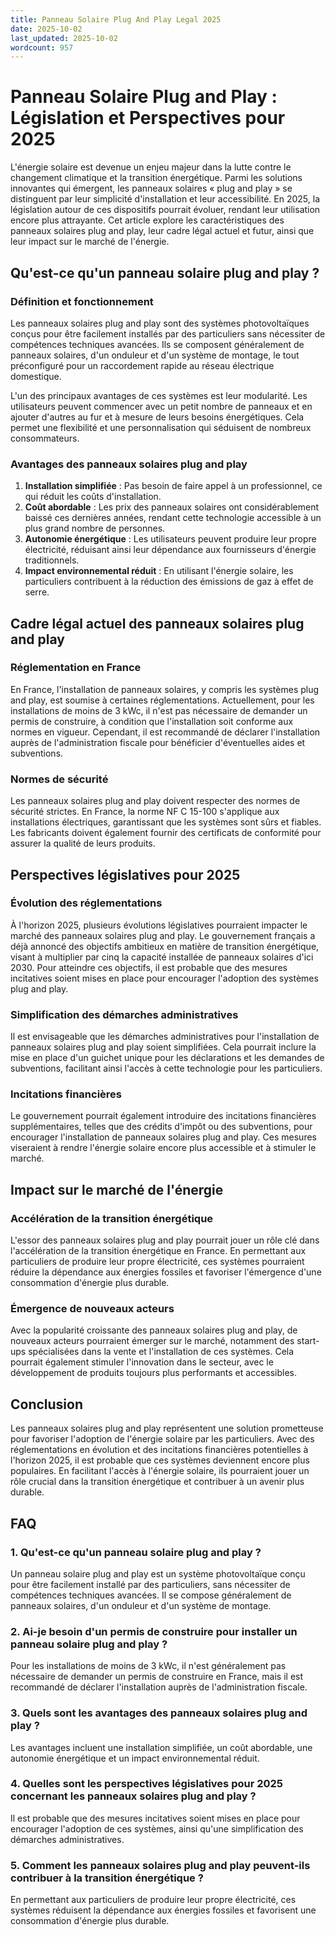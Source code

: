 ```yaml
---
title: Panneau Solaire Plug And Play Legal 2025
date: 2025-10-02
last_updated: 2025-10-02
wordcount: 957
---
```


# Panneau Solaire Plug and Play : Législation et Perspectives pour 2025

L'énergie solaire est devenue un enjeu majeur dans la lutte contre le changement climatique et la transition énergétique. Parmi les solutions innovantes qui émergent, les panneaux solaires « plug and play » se distinguent par leur simplicité d'installation et leur accessibilité. En 2025, la législation autour de ces dispositifs pourrait évoluer, rendant leur utilisation encore plus attrayante. Cet article explore les caractéristiques des panneaux solaires plug and play, leur cadre légal actuel et futur, ainsi que leur impact sur le marché de l'énergie.

## Qu'est-ce qu'un panneau solaire plug and play ?

### Définition et fonctionnement

Les panneaux solaires plug and play sont des systèmes photovoltaïques conçus pour être facilement installés par des particuliers sans nécessiter de compétences techniques avancées. Ils se composent généralement de panneaux solaires, d'un onduleur et d'un système de montage, le tout préconfiguré pour un raccordement rapide au réseau électrique domestique. 

L'un des principaux avantages de ces systèmes est leur modularité. Les utilisateurs peuvent commencer avec un petit nombre de panneaux et en ajouter d'autres au fur et à mesure de leurs besoins énergétiques. Cela permet une flexibilité et une personnalisation qui séduisent de nombreux consommateurs.

### Avantages des panneaux solaires plug and play

1. **Installation simplifiée** : Pas besoin de faire appel à un professionnel, ce qui réduit les coûts d'installation.
2. **Coût abordable** : Les prix des panneaux solaires ont considérablement baissé ces dernières années, rendant cette technologie accessible à un plus grand nombre de personnes.
3. **Autonomie énergétique** : Les utilisateurs peuvent produire leur propre électricité, réduisant ainsi leur dépendance aux fournisseurs d'énergie traditionnels.
4. **Impact environnemental réduit** : En utilisant l'énergie solaire, les particuliers contribuent à la réduction des émissions de gaz à effet de serre.

## Cadre légal actuel des panneaux solaires plug and play

### Réglementation en France

En France, l'installation de panneaux solaires, y compris les systèmes plug and play, est soumise à certaines réglementations. Actuellement, pour les installations de moins de 3 kWc, il n'est pas nécessaire de demander un permis de construire, à condition que l'installation soit conforme aux normes en vigueur. Cependant, il est recommandé de déclarer l'installation auprès de l'administration fiscale pour bénéficier d'éventuelles aides et subventions.

### Normes de sécurité

Les panneaux solaires plug and play doivent respecter des normes de sécurité strictes. En France, la norme NF C 15-100 s'applique aux installations électriques, garantissant que les systèmes sont sûrs et fiables. Les fabricants doivent également fournir des certificats de conformité pour assurer la qualité de leurs produits.

## Perspectives législatives pour 2025

### Évolution des réglementations

À l'horizon 2025, plusieurs évolutions législatives pourraient impacter le marché des panneaux solaires plug and play. Le gouvernement français a déjà annoncé des objectifs ambitieux en matière de transition énergétique, visant à multiplier par cinq la capacité installée de panneaux solaires d'ici 2030. Pour atteindre ces objectifs, il est probable que des mesures incitatives soient mises en place pour encourager l'adoption des systèmes plug and play.

### Simplification des démarches administratives

Il est envisageable que les démarches administratives pour l'installation de panneaux solaires plug and play soient simplifiées. Cela pourrait inclure la mise en place d'un guichet unique pour les déclarations et les demandes de subventions, facilitant ainsi l'accès à cette technologie pour les particuliers.

### Incitations financières

Le gouvernement pourrait également introduire des incitations financières supplémentaires, telles que des crédits d'impôt ou des subventions, pour encourager l'installation de panneaux solaires plug and play. Ces mesures viseraient à rendre l'énergie solaire encore plus accessible et à stimuler le marché.

## Impact sur le marché de l'énergie

### Accélération de la transition énergétique

L'essor des panneaux solaires plug and play pourrait jouer un rôle clé dans l'accélération de la transition énergétique en France. En permettant aux particuliers de produire leur propre électricité, ces systèmes pourraient réduire la dépendance aux énergies fossiles et favoriser l'émergence d'une consommation d'énergie plus durable.

### Émergence de nouveaux acteurs

Avec la popularité croissante des panneaux solaires plug and play, de nouveaux acteurs pourraient émerger sur le marché, notamment des start-ups spécialisées dans la vente et l'installation de ces systèmes. Cela pourrait également stimuler l'innovation dans le secteur, avec le développement de produits toujours plus performants et accessibles.

## Conclusion

Les panneaux solaires plug and play représentent une solution prometteuse pour favoriser l'adoption de l'énergie solaire par les particuliers. Avec des réglementations en évolution et des incitations financières potentielles à l'horizon 2025, il est probable que ces systèmes deviennent encore plus populaires. En facilitant l'accès à l'énergie solaire, ils pourraient jouer un rôle crucial dans la transition énergétique et contribuer à un avenir plus durable.

## FAQ

### 1. Qu'est-ce qu'un panneau solaire plug and play ?

Un panneau solaire plug and play est un système photovoltaïque conçu pour être facilement installé par des particuliers, sans nécessiter de compétences techniques avancées. Il se compose généralement de panneaux solaires, d'un onduleur et d'un système de montage.

### 2. Ai-je besoin d'un permis de construire pour installer un panneau solaire plug and play ?

Pour les installations de moins de 3 kWc, il n'est généralement pas nécessaire de demander un permis de construire en France, mais il est recommandé de déclarer l'installation auprès de l'administration fiscale.

### 3. Quels sont les avantages des panneaux solaires plug and play ?

Les avantages incluent une installation simplifiée, un coût abordable, une autonomie énergétique et un impact environnemental réduit.

### 4. Quelles sont les perspectives législatives pour 2025 concernant les panneaux solaires plug and play ?

Il est probable que des mesures incitatives soient mises en place pour encourager l'adoption de ces systèmes, ainsi qu'une simplification des démarches administratives.

### 5. Comment les panneaux solaires plug and play peuvent-ils contribuer à la transition énergétique ?

En permettant aux particuliers de produire leur propre électricité, ces systèmes réduisent la dépendance aux énergies fossiles et favorisent une consommation d'énergie plus durable.
